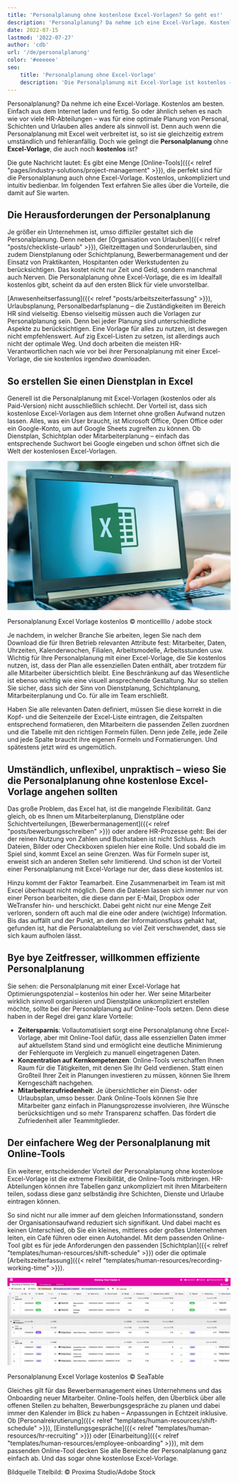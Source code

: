 ```yaml
---
title: 'Personalplanung ohne kostenlose Excel-Vorlagen? So geht es!'
description: 'Personalplanung? Da nehme ich eine Excel-Vorlage. Kostenlos am besten. Einfach aus dem Internet laden und fertig. So oder ähnlich sehen es nach wie vor viele HR-Abteilungen – was für eine optimale Planung von Personal, Schichten und Urlauben alles andere als sinnvoll ist. Denn auch wenn die Personalplanung mit Excel weit verbreitet ist, so ist sie gleichzeitig extrem umständlich und fehleranfällig. Doch wie gelingt die Personalplanung ohne Excel-Vorlage, die auch noch kostenlos ist? Die gute Nachricht lautet: Es gibt eine Menge Online-Tools, die perfekt sind für die Personalplanung auch ohne Excel-Vorlage. Kostenlos, unkompliziert und intuitiv bedienbar. Im folgenden Text erfahren Sie alles über die Vorteile, die damit auf Sie warten.'
date: 2022-07-15
lastmod: '2022-07-27'
author: 'cdb'
url: '/de/personalplanung'
color: '#eeeeee'
seo:
    title: 'Personalplanung ohne Excel-Vorlage'
    description: 'Die Personalplanung mit Excel-Vorlage ist kostenlos – und kompliziert. Diese Online-Tools sind praktischer.'
---
```


Personalplanung? Da nehme ich eine Excel-Vorlage. Kostenlos am besten. Einfach aus dem Internet laden und fertig. So oder ähnlich sehen es nach wie vor viele HR-Abteilungen – was für eine optimale Planung von Personal, Schichten und Urlauben alles andere als sinnvoll ist. Denn auch wenn die Personalplanung mit Excel weit verbreitet ist, so ist sie gleichzeitig extrem umständlich und fehleranfällig. Doch wie gelingt die **Personalplanung** ohne **Excel-Vorlage**, die auch noch **kostenlos** ist?

Die gute Nachricht lautet: Es gibt eine Menge [Online-Tools]({{< relref "pages/industry-solutions/project-management" >}}), die perfekt sind für die Personalplanung auch ohne Excel-Vorlage. Kostenlos, unkompliziert und intuitiv bedienbar. Im folgenden Text erfahren Sie alles über die Vorteile, die damit auf Sie warten.

## Die Herausforderungen der Personalplanung

Je größer ein Unternehmen ist, umso diffiziler gestaltet sich die Personalplanung. Denn neben der [Organisation von Urlauben]({{< relref "posts/checkliste-urlaub" >}}), Gleitzeittagen und Sonderurlauben, sind zudem Dienstplanung oder Schichtplanung, Bewerbermanagement und der Einsatz von Praktikanten, Hospitanten oder Werkstudenten zu berücksichtigen. Das kostet nicht nur Zeit und Geld, sondern manchmal auch Nerven. Die Personalplanung ohne Excel-Vorlage, die es im Idealfall kostenlos gibt, scheint da auf den ersten Blick für viele unvorstellbar.

[Anwesenheitserfassung]({{< relref "posts/arbeitszeiterfassung" >}}), Urlaubsplanung, Personalbedarfsplanung – die Zuständigkeiten im Bereich HR sind vielseitig. Ebenso vielseitig müssen auch die Vorlagen zur Personalplanung sein. Denn bei jeder Planung sind unterschiedliche Aspekte zu berücksichtigen. Eine Vorlage für alles zu nutzen, ist deswegen nicht empfehlenswert. Auf zig Excel-Listen zu setzen, ist allerdings auch nicht der optimale Weg. Und doch arbeiten die meisten HR-Verantwortlichen nach wie vor bei ihrer Personalplanung mit einer Excel-Vorlage, die sie kostenlos irgendwo downloaden.

## So erstellen Sie einen Dienstplan in Excel

Generell ist die Personalplanung mit Excel-Vorlagen (kostenlos oder als Paid-Version) nicht ausschließlich schlecht. Der Vorteil ist, dass sich kostenlose Excel-Vorlagen aus dem Internet ohne großen Aufwand nutzen lassen. Alles, was ein User braucht, ist Microsoft Office, Open Office oder ein Google-Konto, um auf Google Sheets zugreifen zu können. Ob Dienstplan, Schichtplan oder Mitarbeiterplanung – einfach das entsprechende Suchwort bei Google eingeben und schon öffnet sich die Welt der kostenlosen Excel-Vorlagen.

![Mitarbeiter nutzt für die Personalplanung die kostenlose Excel Vorlage.](Personalplanung-Excel-Vorlage-kostenlos_AdobeStock_343110940_bearbeitet-711x474.jpg)

Personalplanung Excel Vorlage kostenlos © monticellllo / adobe stock

Je nachdem, in welcher Branche Sie arbeiten, legen Sie nach dem Download die für Ihren Betrieb relevanten Attribute fest: Mitarbeiter, Daten, Uhrzeiten, Kalenderwochen, Filialen, Arbeitsmodelle, Arbeitsstunden usw. Wichtig für Ihre Personalplanung mit einer Excel-Vorlage, die Sie kostenlos nutzen, ist, dass der Plan alle essenziellen Daten enthält, aber trotzdem für alle Mitarbeiter übersichtlich bleibt. Eine Beschränkung auf das Wesentliche ist ebenso wichtig wie eine visuell ansprechende Gestaltung. Nur so stellen Sie sicher, dass sich der Sinn von Dienstplanung, Schichtplanung, Mitarbeiterplanung und Co. für alle im Team erschließt.

Haben Sie alle relevanten Daten definiert, müssen Sie diese korrekt in die Kopf- und die Seitenzeile der Excel-Liste eintragen, die Zeitspalten entsprechend formatieren, den Mitarbeitern die passenden Zellen zuordnen und die Tabelle mit den richtigen Formeln füllen. Denn jede Zelle, jede Zeile und jede Spalte braucht ihre eigenen Formeln und Formatierungen. Und spätestens jetzt wird es ungemütlich.

## Umständlich, unflexibel, unpraktisch – wieso Sie die Personalplanung ohne kostenlose Excel-Vorlage angehen sollten

Das große Problem, das Excel hat, ist die mangelnde Flexibilität. Ganz gleich, ob es Ihnen um Mitarbeiterplanung, Dienstpläne oder Schichtverteilungen, [Bewerbermanagement]({{< relref "posts/bewerbungsschreiben" >}}) oder andere HR-Prozesse geht: Bei der der reinen Nutzung von Zahlen und Buchstaben ist nicht Schluss. Auch Dateien, Bilder oder Checkboxen spielen hier eine Rolle. Und sobald die im Spiel sind, kommt Excel an seine Grenzen. Was für Formeln super ist, erweist sich an anderen Stellen sehr limitierend. Und schon ist der Vorteil einer Personalplanung mit Excel-Vorlage nur der, dass diese kostenlos ist.

Hinzu kommt der Faktor Teamarbeit. Eine Zusammenarbeit im Team ist mit Excel überhaupt nicht möglich. Denn die Dateien lassen sich immer nur von einer Person bearbeiten, die diese dann per E-Mail, Dropbox oder WeTransfer hin- und herschickt. Dabei geht nicht nur eine Menge Zeit verloren, sondern oft auch mal die eine oder andere (wichtige) Information. Bis das auffällt und der Punkt, an dem der Informationsfluss gehakt hat, gefunden ist, hat die Personalabteilung so viel Zeit verschwendet, dass sie sich kaum aufholen lässt.

## Bye bye Zeitfresser, willkommen effiziente Personalplanung

Sie sehen: die Personalplanung mit einer Excel-Vorlage hat Optimierungspotenzial – kostenlos hin oder her. Wer seine Mitarbeiter wirklich sinnvoll organisieren und Dienstpläne unkompliziert erstellen möchte, sollte bei der Personalplanung auf Online-Tools setzen. Denn diese haben in der Regel drei ganz klare Vorteile:

- **Zeitersparnis**: Vollautomatisiert sorgt eine Personalplanung ohne Excel-Vorlage, aber mit Online-Tool dafür, dass alle essenziellen Daten immer auf aktuellstem Stand sind und ermöglicht eine deutliche Minimierung der Fehlerquote im Vergleich zu manuell eingetragenen Daten.
- **Konzentration auf Kernkompetenzen**: Online-Tools verschaffen Ihnen Raum für die Tätigkeiten, mit denen Sie Ihr Geld verdienen. Statt einen Großteil Ihrer Zeit in Planungen investieren zu müssen, können Sie Ihrem Kerngeschäft nachgehen.
- **Mitarbeiterzufriedenheit**: Je übersichtlicher ein Dienst- oder Urlaubsplan, umso besser. Dank Online-Tools können Sie Ihre Mitarbeiter ganz einfach in Planungsprozesse involvieren, ihre Wünsche berücksichtigen und so mehr Transparenz schaffen. Das fördert die Zufriedenheit aller Teammitglieder.

## Der einfachere Weg der Personalplanung mit Online-Tools

Ein weiterer, entscheidender Vorteil der Personalplanung ohne kostenlose Excel-Vorlage ist die extreme Flexibilität, die Online-Tools mitbringen. HR-Abteilungen können ihre Tabellen ganz unkompliziert mit ihren Mitarbeitern teilen, sodass diese ganz selbständig ihre Schichten, Dienste und Urlaube eintragen können.

So sind nicht nur alle immer auf dem gleichen Informationsstand, sondern der Organisationsaufwand reduziert sich signifikant. Und dabei macht es keinen Unterschied, ob Sie ein kleines, mittleres oder großes Unternehmen leiten, ein Café führen oder einen Autohandel. Mit dem passenden Online-Tool gibt es für jede Anforderungen den passenden [Schichtplan]({{< relref "templates/human-resources/shift-schedule" >}}) oder die optimale [Arbeitszeiterfassung]({{< relref "templates/human-resources/recording-working-time" >}}).

![](Personalplanung-Excel-Vorlage-kostenlos-1088x428.png)

Personalplanung Excel Vorlage kostenlos © SeaTable

Gleiches gilt für das Bewerbermanagement eines Unternehmens und das Onboarding neuer Mitarbeiter. Online-Tools helfen, den Überblick über alle offenen Stellen zu behalten, Bewerbungsgespräche zu planen und dabei immer den Kalender im Blick zu haben – Anpassungen in Echtzeit inklusive. Ob [Personalrekrutierung]({{< relref "templates/human-resources/shift-schedule" >}}), [Einstellungsgespräche]({{< relref "templates/human-resources/hr-recruiting" >}}) oder [Einarbeitung]({{< relref "templates/human-resources/employee-onboarding" >}}), mit dem passenden Online-Tool decken Sie alle Bereiche der Personalplanung ganz einfach ab. Und das sogar ohne kostenlose Excel-Vorlage.

Bildquelle Titelbild: © Proxima Studio/Adobe Stock
